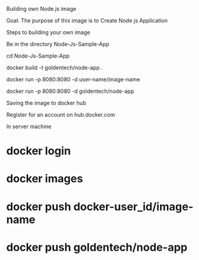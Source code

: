 Building own Node.js image

Goal: The purpose of this image is to Create Node js Application

Steps to building your own image

Be in the directory Node-Js-Sample-App

cd Node-Js-Sample-App

docker build -t goldentech/node-app .

docker run -p 8080:8080 -d user-name/image-name
  
docker run -p 8080:8080 -d goldentech/node-app

Saving the image to docker hub

Register for an account on hub.docker.com

In server machine

# docker login

# docker images

# docker push docker-user_id/image-name

# docker push goldentech/node-app
